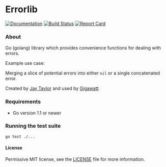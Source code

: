 # Errorlib

[![Documentation](https://godoc.org/github.com/gigawattio/errorlib?status.svg)](https://godoc.org/github.com/gigawattio/errorlib)
[![Build Status](https://travis-ci.org/gigawattio/errorlib.svg?branch=master)](https://travis-ci.org/gigawattio/errorlib)
[![Report Card](https://goreportcard.com/badge/github.com/gigawattio/errorlib)](https://goreportcard.com/report/github.com/gigawattio/errorlib)

### About

Go (golang) library which provides convenience functions for dealing with errors.

Example use case:

Merging a slice of potential errors into either `nil` or a single concatenated error.

Created by [Jay Taylor](http://jaytaylor.com/) and used by [Gigawatt](http://gigawatt.io/).

### Requirements

* Go version 1.1 or newer

### Running the test suite

    go test ./...

#### License

Permissive MIT license, see the [LICENSE](LICENSE) file for more information.
